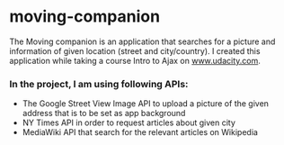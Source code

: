 # moving-companion
The Moving companion is an application that searches for a picture and information of given location 
(street and city/country). I created this application while taking a course Intro to Ajax on www.udacity.com. 

### In the project, I am using following APIs:  
*	The Google Street View Image API to upload a picture of the given address that is to be set as app background
*	NY Times API in order to request articles about given city
*	MediaWiki API that search for the relevant articles on Wikipedia


